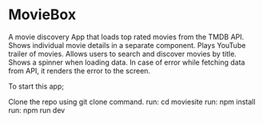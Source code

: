 # MovieBox

A movie discovery App that loads top rated movies from the TMDB API.
Shows individual movie details in a separate component.
Plays YouTube trailer of movies.
Allows users to search and discover movies by title.
Shows a spinner when loading data.
In case of error while fetching data from API, it renders the error to the screen.

To start this app;

Clone the repo using git clone command.
run: cd moviesite
run: npm install
run: npm run dev